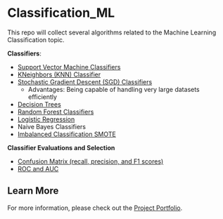 # Classification_ML
This repo will collect several algorithms related to the Machine Learning Classification topic.

**Classifiers**: 
- [Support Vector Machine Classifiers](https://github.com/Tingting0618/SVM_Classifier)
- [KNeighbors (KNN) Classifier](https://github.com/Tingting0618/SVM_Classifier)
- [Stochastic Gradient Descent (SGD) Classifiers](https://github.com/Tingting0618/SGD_RandomForest_Classifier)
  - Advantages: Being capable of handling very large datasets efficiently
- [Decision Trees](https://github.com/Tingting0618/Tree_Based_ML_Models)
- [Random Forest Classifiers](https://github.com/Tingting0618/Ensemble_Learning)
- [Logistic Regression](https://github.com/Tingting0618/Logistic_Regression)
- Naive Bayes Classifiers
- [Imbalanced Classification SMOTE](https://github.com/Tingting0618/Imbalanced_Classification_SMOTE)

**Classifier Evaluations and Selection**
- [Confusion Matrix (recall, precision, and F1 scores)](https://github.com/Tingting0618/SGD_RandomForest_Classifier)
- [ROC and AUC](https://github.com/Tingting0618/SGD_RandomForest_Classifier)


## Learn More

For more information, please check out the [Project Portfolio](https://tingting0618.github.io).
